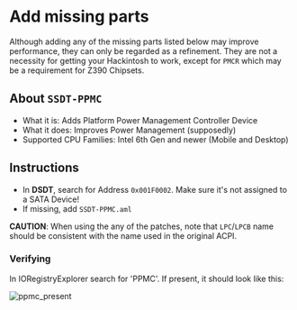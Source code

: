 # Add missing parts
Although adding any of the missing parts listed below may improve performance, they can only be regarded as a refinement. They are not a necessity for getting your Hackintosh to work, except for `PMCR` which may be a requirement for Z390 Chipsets.

## About `SSDT-PPMC`

- What it is: Adds Platform Power Management Controller Device
- What it does: Improves Power Management (supposedly)
- Supported CPU Families: Intel 6th Gen and newer (Mobile and Desktop)

## Instructions

- In **DSDT**, search for Address `0x001F0002`. Make sure it's not assigned to a SATA Device!
- If missing, add `SSDT-PPMC.aml`

**CAUTION**: When using the any of the patches, note that `LPC`/`LPCB` name should be consistent with the name used in the original ACPI.

### Verifying
In IORegistryExplorer search for 'PPMC'. If present, it should look like this:

![ppmc_present](https://user-images.githubusercontent.com/76865553/139706104-f00e641b-40d0-4012-931a-f89276c75949.png)
